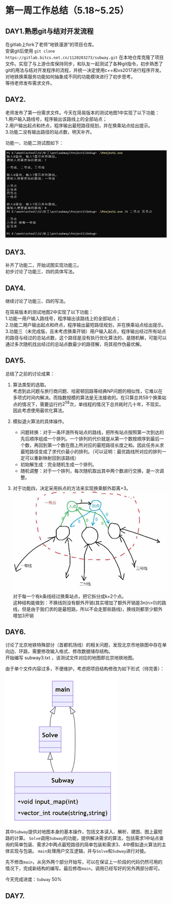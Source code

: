 # 第一周工作总结（5.18~5.25）

## DAY1.熟悉git与结对开发流程
在gitlab上fork了老师“地铁漫游”的项目仓库。\
安装git后使用 `git clone https://gitlab.bitcs.net.cn/1120203273/subway.git` 在本地仓库克隆了项目文件。实现了与上游仓库保持同步，和队友一起测试了各种git指令，初步熟悉了git的用法与结对开发程序的流程，并统一决定使用c++和vs2017进行程序开发。\
对地铁换乘服务功能如何抽象成不同的功能模块进行了初步思考。\
等待老师发布需求文件。

## DAY2.
老师发布了第一份需求文件。今天在简易版本的测试地图1中实现了以下功能：\
1.用户输入路线号，程序输出该路线上的全部站点；\
2.用户输出起点和终点，程序输出最短路径规划，并在换乘站点给出提示。\
3.功能二没有输出路径的站点数，明天补齐。
  

功能一、功能二测试图如下：

![功能一、功能二的暂时测试图](img/1.png)

## DAY3.

补齐了功能二，开始试图实现功能三。\
初步讨论了功能三、四的具体写法。

## DAY4.

继续讨论了功能三、四的写法。

在简易版本的测试地图2中实现了以下功能：\
1.功能一用户输入路线号，程序输出该路线上的全部站点；\
2.功能二用户输出起点和终点，程序输出最短路径规划，并在换乘站点给出提示。\
3.功能三（未完成版，且未考虑换乘开销）用户输入起点，程序输出经过所有站点的路径与经过的总站点数，这个路径是没有执行优化算法的，是随机解，可能可以通过多次随机找出经过的总站点数最少的路径解，将其视作伪最优解。

## DAY5.

总结了之前的讨论成果：

1. 算法类型的选取。\
   考虑到此问题与旅行商问题、哈密顿回路等经典NP问题的相似性，它难以在多项式时间内解决。而指数规模的算法是无法接收的。在只算总共58个换乘站点的情况下，需要运行约$2^{58}$次，单线程的情况下总共耗时几十年，不现实。因此考虑使用最优化算法。

2. 模拟退火算法的具体操作。
   + 问题转换：对于一条环游所有站点的路线，把所有站点按照第一次到达的先后顺序组成一个排列。一个排列的代价就是从第一个数按顺序到最后一个数，再回到第一个数在图上所对应的最短路径长度之和。因此任务从求最短路径变成了求代价最小的排列。（可以证明：最优路线所对应的排列一定可以重新映射回到该路线）
   + 初始解生成：完全随机生成一个排列。
   + 随机调整：对于一个排列，每次随机取出其中两个数进行交换，是一次调整。

3. 对于功能四，决定采用拆点的方法来实现换乘额外距离+3。\
   ![拆点示意图](img/2.png)\
   对于每一个有k条线经过换乘站点，把它拆分成k+2个点。\
   这种结构能做到：不换线则没有额外开销(其实增加了额外开销是3n(n>0)的路线，但是由于我们求的是最短路，所以不会走那些路线)，换线则都至少额外增加3开销

## DAY6.

讨论了北京地铁特殊部分（首都机场线）的相关问题，发现北京市地铁图中存在单向边、环路，需要修改输入格式、修改数据储存结构。\
开始编写 subway3.txt ，该测试文件对应的地图即北京地铁地图。

由于单个文件内容过多，不便维护，考虑把项目结构修改为如下形式（待完善）：\
![项目结构图](img/3.png)\
其中`Subway`提供对地图本身的基本操作，包括文本读入、解析、建图、图上最短路的计算。
`Solve`调用`Subway`的功能，提供解决需求的算法，包括需求1中站点查询的简单包装、需求2中两点最短路径的简单包装和需求3、4中模拟退火算法的主体实现与包装。
`main`处理用户交互逻辑，并与`Solve`和`Subway`进行对接。

先不修改`main`，从另外两个部分开始写，可以在保证上一阶段的代码仍然可用的情况下，完成新结构的编写。最后修改`main`，调用已经写好的另外两部分即可。

今天完成进度：`Subway` 50%

## DAY7.
